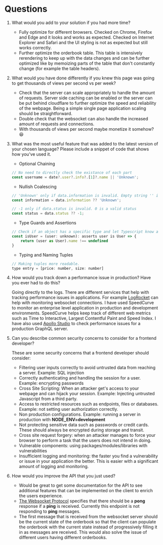 # Questions

1. What would you add to your solution if you had more time?

   - Fully optimize for different browsers. Checked on Chrome, Firefox and Edge and it looks and works as expected. Checked on Internet Explorer and Safari and the UI styling is not as expected but still works correctly.
   - Further optimize the orderbook table. This table is intensively rerendering to keep up with the data changes and can be further optimized like by memoizing parts of the table that don't constantly change (for example the table headers).

2. What would you have done differently if you knew this page was going to get thousands of views
   per second vs per week?

   - Check that the server can scale appropriately to handle the amount of requests. Server side caching can be enabled or the server can be put behind cloudflare to further optimize the speed and reliability of the webpage. Being a simple single page application scaling should be straightforward.
   - Double check that the websocket can also handle the increased amount of requests and connections.
   - With thousands of views per second maybe monetize it somehow? 😆

3. What was the most useful feature that was added to the latest version of your chosen language?
   Please include a snippet of code that shows how you've used it.

   - Optional Chaining

   ```js
   // No need to directly check the existance of each part
   const username = date?.user?.info?.[1]?.name || 'Unknown';
   ```

   - Nullish Coalescing

   ```js
   // 'Unknown' only if data.information is invalid. Empty string '' is valid.
   const information = data.information ?? 'Unknown';

   // -1 only if data.status is invalid. 0 is a valid status
   const status = data.status ?? -1;
   ```

   - Type Guards and Assertions

   ```js
   // Check if an object has a specific type and let Typescript know about it from then on.
   const isUser = (user: unknown): asserts user is User => {
       return (user as User).name !== undefined
   }
   ```

   - Typing and Naming Tuples

   ```js
   // Making tuples more readable.
   type entry = [price: number, size: number]
   ```

4. How would you track down a performance issue in production? Have you ever had to do this?

   Going directly to the logs. There are different services that help with tracking performance issues in applications. For example [LogRocket](https://logrocket.com/signup/) can help with monitoring websocket connections. I have used SpeedCurve to monitor an enterprise level application in production and development environments. SpeedCurve helps keep track of different web metrics such as Time to Interactive, Largest Contentful Paint and Speed Index. I have also used [Apollo Studio](https://www.apollographql.com/studio/observe/) to check performance issues for a production GraphQL server.

5. Can you describe common security concerns to consider for a frontend developer?

   These are some security concerns that a frontend developer should consider:

   - Filtering user inputs correctly to avoid untrusted data from reaching a server. Example: SQL injection
   - Correctly authenticating and handling the session for a user. Example: encrypting passwords
   - Cross Site Scripting: When an attacker get's access to your webpage and can hijack your session. Example: Injecting untrusted Javascript from a third party.
   - Access to restricted resources such as endpoints, files or databases. Example: not setting user authorization correctly.
   - Non production configurations. Example: running a server in production with **NODE_ENV=development**
   - Not protecting sensitive data such as passwords or credit cards. These should always be encrypted during storage and transit.
   - Cross site request forgery: when an attacker manages to force your browser to perform a task that the users does not intend in doing.
   - Vulnerable components: using packages/modules/libraries with vulnerabilities
   - Insufficient logging and monitoring: the faster you find a vulnerability or issue in your application the better. This is easier with a significant amount of logging and monitoring.

6. How would you improve the API that you just used?

   - Would be great to get some documentation for the API to see additional features that can be implemented on the client to enrich the users experience.
   - [The Websocket Protocol](https://tools.ietf.org/html/rfc6455#page-37) specifies that there should be a **pong** response if a **ping** is received. Currently this endpoint is not responding to **ping** messages.
   - The first message that is received from the websocket server should be the current state of the orderbook so that the client can populate the orderbook with the current state instead of progressively filling it in as messages are received. This would also solve the issue of different users having different orderbooks.
